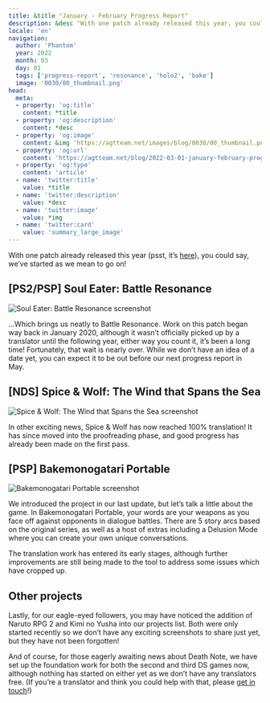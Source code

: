 ```yaml
---
title: &title "January - February Progress Report"
description: &desc "With one patch already released this year, you could say, we’ve started as we mean to go on!"
locale: 'en'
navigation:
  author: 'Phantom'
  year: 2022
  month: 03
  day: 01
  tags: ['progress-report', 'resonance', 'holo2', 'bake']
  image: '0030/00_thumbnail.png'
head:
  meta:
  - property: 'og:title'
    content: *title
  - property: 'og:description'
    content: *desc
  - property: 'og:image'
    content: &img 'https://agtteam.net/images/blog/0030/00_thumbnail.png'
  - property: 'og:url'
    content: 'https://agtteam.net/blog/2022-03-01-january-february-progress-report'
  - property: 'og:type'
    content: 'article'
  - name: 'twitter:title'
    value: *title
  - name: 'twitter:description'
    value: *desc
  - name: 'twitter:image'
    value: *img
  - name: 'twitter:card'
    value: 'summary_large_image'
---
```


With one patch already released this year (psst, it’s [here](/blog/2022-02-16-kiragame-patch-release)), you could say, we’ve started as we mean to go on!

## \[PS2/PSP\] Soul Eater: Battle Resonance

![Soul Eater: Battle Resonance screenshot](/images/blog/0030/677516425822355456_0.png)

…Which brings us neatly to Battle Resonance. Work on this patch began way back in January 2020, although it wasn’t officially picked up by a translator until the following year, either way you count it, it’s been a long time! Fortunately, that wait is nearly over. While we don’t have an idea of a date yet, you can expect it to be out before our next progress report in May. 


## \[NDS\] Spice & Wolf: The Wind that Spans the Sea

![Spice & Wolf: The Wind that Spans the Sea screenshot](/images/blog/0030/677516425822355456_1.png)

In other exciting news, Spice & Wolf has now reached 100% translation! It has since moved into the proofreading phase, and good progress has already been made on the first pass.


## \[PSP\] Bakemonogatari Portable

![Bakemonogatari Portable screenshot](/images/blog/0030/677516425822355456_2.jpg)

We introduced the project in our last update, but let’s talk a little about the game. In Bakemonogatari Portable, your words are your weapons as you face off against opponents in dialogue battles. There are 5 story arcs based on the original series, as well as a host of extras including a Delusion Mode where you can create your own unique conversations.

The translation work has entered its early stages, although further improvements are still being made to the tool to address some issues which have cropped up.


## Other projects

Lastly, for our eagle-eyed followers, you may have noticed the addition of  Naruto RPG 2 and Kimi no Yusha into our projects list. Both were only started recently so we don’t have any exciting screenshots to share just yet, but they have not been forgotten! 

And of course, for those eagerly awaiting news about Death Note, we have set up the foundation work for both the second and third DS games now, although nothing has started on either yet as we don’t have any translators free. (If you’re a translator and think you could help with that, please [get in touch](https://discord.com/invite/UUF7Zbm)!)
